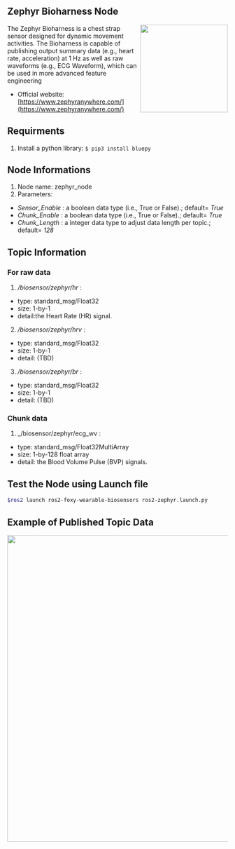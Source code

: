 ## Zephyr Bioharness Node
<img align="right" width="200" src="https://github.com/SMARTlab-Purdue/ros2-foxy-wearable-biosensors/blob/master/media/img/Zephyr-TM-Bioharness.png">
The Zephyr Bioharness is a chest strap sensor designed for dynamic movement activities. The Bioharness is capable of publishing output summary data (e.g., heart rate, acceleration) at 1 Hz as well as raw waveforms (e.g., ECG Waveform), which can be used in more advanced feature engineering

* Official website: [https://www.zephyranywhere.com/](https://www.zephyranywhere.com/)

## Requirments
1) Install a python library: ```$ pip3 install bluepy```


## Node Informations
1) Node name: zephyr_node
2) Parameters: 
  * _Sensor_Enable_ : a boolean data type (i.e., True or False).; default= _True_
  * _Chunk_Enable_ : a boolean data type (i.e., True or False).; default= _True_
  * _Chunk_Length_ : a integer data type to adjust data length per topic.; default= _128_

## Topic Information
### For raw data
1) _/biosensor/zephyr/hr_ : 
* type: standard_msg/Float32
* size: 1-by-1 
* detail:the Heart Rate (HR) signal. 
2) _/biosensor/zephyr/hrv_ :
* type: standard_msg/Float32
* size: 1-by-1 
* detail: (TBD)
3) _/biosensor/zephyr/br_ : 
* type: standard_msg/Float32
* size: 1-by-1 
* detail: (TBD)


### Chunk data
1) _/biosensor/zephyr/ecg_wv : 
* type: standard_msg/Float32MultiArray
* size: 1-by-128 float array
* detail: the Blood  Volume  Pulse (BVP) signals.


## Test the Node using Launch file

```bash
$ros2 launch ros2-foxy-wearable-biosensors ros2-zephyr.launch.py
```

## Example of Published Topic Data
<p align="center">
<img src="https://github.com/SMARTlab-Purdue/ros2-foxy-wearable-biosensors/blob/master/media/img/zephyr_data.jpg" width="700" >
</p>
